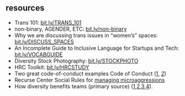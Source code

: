 ## resources


* Trans 101: [bit.ly/TRANS_101](bit.ly/TRANS_101)
* non-binary, AGENDER, ETC: [bit.ly/non-binary](bit.ly/non-binary)
* Why we are discussing trans issues in “women’s” spaces: [bit.ly/DISCUSS_SPACES](bit.ly/DISCUSS_SPACES)
* An Incomplete Guide to Inclusive Language for Startups and Tech: [bit.ly/VOCABGUIDE](bit.ly/VOCABGUIDE)
* Diversity Stock Photography: [bit.ly/STOCKPHOTO](bit.ly/STOCKPHOTO)
* HRC Toolkit: [bit.ly/HRCSTUDY](bit.ly/STOCKPHOTO)
* Two great code-of-conduct examples Code of Conduct ([1](https://medium.com/r/?url=https://donutjs.club/conduct/), [2](https://medium.com/r/?url=https://www.recurse.com/code-of-conduct))
* Recurse Center Social Rules for [managing microaggressions](https://www.recurse.com/manual)
* How diversity benefits teams (primary source) ([1](https://www.mckinsey.com/business-functions/organization/our-insights/why-diversity-matters),[2](https://www.msci.com/documents/10199/04b6f646-d638-4878-9c61-4eb91748a82b),[3](http://gap.hks.harvard.edu/impact-gender-diversity-performance-business-teams-evidence-field-experiment),[4](https://www.gsb.stanford.edu/insights/diversity-work-group-performance)).
